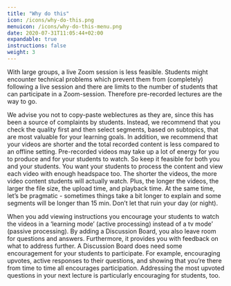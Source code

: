 ```yaml
---
title: "Why do this"
icon: /icons/why-do-this.png
menuicon: /icons/why-do-this-menu.png
date: 2020-07-31T11:05:44+02:00
expandable: true
instructions: false
weight: 3
---
```


With large groups, a live Zoom session is less feasible. Students might encounter technical problems which prevent them from (completely) following a live session and there are limits to the number of students that can participate in a Zoom-session. Therefore pre-recorded lectures are the way to go.

We advise you not to copy-paste weblectures as they are, since this has been a source of complaints by students. Instead, we recommend that you check the quality first and then select segments, based on subtopics, that are most valuable for your learning goals. In addition, we recommend that your videos are shorter and the total recorded content is less compared to an offline setting. Pre-recorded videos may take up a lot of energy for you to produce and for your students to watch. So keep it feasible for both you and your students. You want your students to process the content and view each video with enough headspace too. The shorter the videos, the more video content students will actually watch. Plus, the longer the videos, the larger the file size, the upload time, and playback time. At the same time, let’s be pragmatic - sometimes things take a bit longer to explain and some segments will be longer than 15 min. Don’t let that ruin your day (or night).

When you add viewing instructions you encourage your students to watch the videos in a ‘learning mode’ (active processing) instead of a tv mode’ (passive processing). By adding a Discussion Board, you also leave room for questions and answers. Furthermore, it provides you with feedback on what to address further. A Discussion Board does need some encouragement for your students to participate. For example, encouraging upvotes, active responses to their questions, and showing that you’re there from time to time all encourages participation. Addressing the most upvoted questions in your next lecture is particularly encouraging for students, too.
